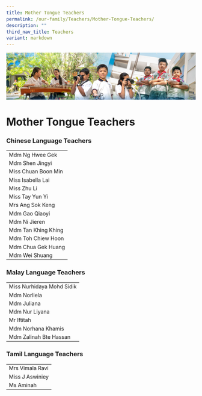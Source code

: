 ```yaml
---
title: Mother Tongue Teachers
permalink: /our-family/Teachers/Mother-Tongue-Teachers/
description: ""
third_nav_title: Teachers
variant: markdown
---
```

![](/images/AboutUs.jpg)

Mother Tongue Teachers
======================

  


### **Chinese Language Teachers**

|         | 
|-----------------------|
| Mdm Ng Hwee Gek       |
| Mdm Shen Jingyi       |
| Miss Chuan Boon Min   |
| Miss Isabella Lai     |
| Miss Zhu Li           |
| Miss Tay Yun Yi       |
| Mrs Ang Sok Keng      |
| Mdm  Gao Qiaoyi       |
| Mdm Ni Jieren         |
| Mdm Tan Khing Khing   |
| Mdm Toh Chiew Hoon    |
| Mdm Chua Gek Huang    |
| Mdm Wei Shuang        |




### **Malay Language Teachers**

|  |
|---------------------------|
| Miss Nurhidaya Mohd Sidik |
| Mdm Norliela              |
| Mdm Juliana               |
| Mdm Nur Liyana              |
| Mr Iftitah                |
| Mdm Norhana Khamis        |
| Mdm Zalinah Bte Hassan    | 


### **Tamil Language Teachers**

|   |
|-----------------|
| Mrs Vimala Ravi | 
| Miss J Aswiniey |
| Ms Aminah       |